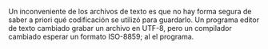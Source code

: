 Un inconveniente de los archivos de texto es que no 
hay forma segura de saber a priori qué codificación 
se utilizó para guardarlo. Un programa editor de 
texto cambiado grabar un archivo en UTF-8, pero un 
compilador cambiado esperar un formato ISO-8859; al 
 el programa.
        
